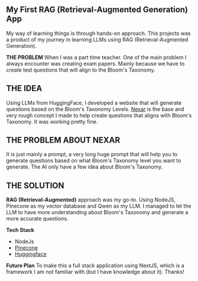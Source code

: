 
## My First RAG (Retrieval-Augmented Generation) App

My way of learning things is through hands-on approach. This projects was a product of my journey in learning LLMs using RAG (Retrieval-Augmented Generation).

**THE PROBLEM**
When I was a part time teacher. One of the main problem I always encounter was creating exam papers. Mainly because we have to create test questions that will align to the Bloom's Taxonomy. 

**THE IDEA** 
-
Using LLMs from HuggingFace, I developed a website that will generate questions based on the Bloom's Taxonomy Levels. [Nexar](https://nexar.kurtchan.com) is the base and very rough concept I made to help create questions that aligns with Bloom's Taxonomy. It was working pretty fine.

**THE PROBLEM ABOUT NEXAR**
-
It is just mainly a prompt, a very long huge prompt that will help you to generate questions based on what Bloom's Taxonomy level you want to generate. The AI only have a few idea about Bloom's Taxonomy.

**THE SOLUTION**
-
**RAG (Retrieval-Augmented)** approach was my go-to. Using NodeJS, Pinecone as my vector database and Qwen as my LLM. I managed to let the LLM to have more understanding about Bloom's Taxonomy and generate a more accurate questions.

**Tech Stack**

 - NodeJs
 - [Pinecone](https://docs.pinecone.io/guides/get-started/overview)
 - [Huggingface](https://huggingface.co/)
 
 **Future Plan**
 To make this a full stack application using NextJS, which is a framework I am not familiar with (but I have knowledge about it).
Thanks!
